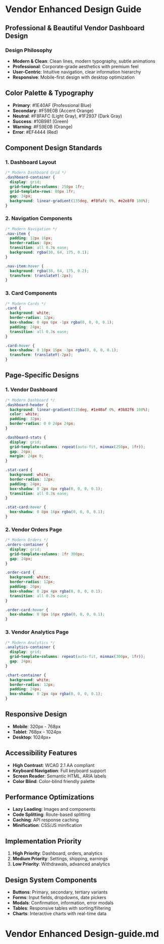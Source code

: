 # Vendor Enhanced Design Guide

## Professional & Beautiful Vendor Dashboard Design

### Design Philosophy
- **Modern & Clean**: Clean lines, modern typography, subtle animations
- **Professional**: Corporate-grade aesthetics with premium feel
- **User-Centric**: Intuitive navigation, clear information hierarchy
- **Responsive**: Mobile-first design with desktop optimization

## Color Palette & Typography
- **Primary**: #1E40AF (Professional Blue)
- **Secondary**: #F59E0B (Accent Orange)
- **Neutral**: #F8FAFC (Light Gray), #1F2937 (Dark Gray)
- **Success**: #10B981 (Green)
- **Warning**: #F59E0B (Orange)
- **Error**: #EF4444 (Red)

## Component Design Standards

### 1. Dashboard Layout
```css
/* Modern Dashboard Grid */
.dashboard-container {
  display: grid;
  grid-template-columns: 250px 1fr;
  grid-template-rows: 80px 1fr;
  gap: 24px;
  background: linear-gradient(135deg, #f8fafc 0%, #e2e8f0 100%);
}
```

### 2. Navigation Components
```css
/* Modern Navigation */
.nav-item {
  padding: 12px 16px;
  border-radius: 8px;
  transition: all 0.3s ease;
  background: rgba(30, 64, 175, 0.1);
}

.nav-item:hover {
  background: rgba(30, 64, 175, 0.2);
  transform: translateY(-2px);
}
```

### 3. Card Components
```css
/* Modern Cards */
.card {
  background: white;
  border-radius: 12px;
  box-shadow: 0 4px 6px -1px rgba(0, 0, 0, 0.1);
  padding: 24px;
  transition: all 0.3s ease;
}

.card:hover {
  box-shadow: 0 10px 15px -3px rgba(0, 0, 0, 0.1);
  transform: translateY(-2px);
}
```

## Page-Specific Designs

### 1. Vendor Dashboard
```css
/* Modern Dashboard */
.dashboard-header {
  background: linear-gradient(135deg, #1e40af 0%, #3b82f6 100%);
  color: white;
  padding: 32px;
  border-radius: 0 0 24px 24px;
}

.dashboard-stats {
  display: grid;
  grid-template-columns: repeat(auto-fit, minmax(250px, 1fr));
  gap: 24px;
  margin: 24px 0;
}

.stat-card {
  background: white;
  border-radius: 12px;
  padding: 24px;
  box-shadow: 0 2px 4px rgba(0, 0, 0, 0.1);
  transition: all 0.3s ease;
}

.stat-card:hover {
  box-shadow: 0 8px 16px rgba(0, 0, 0, 0.1);
}
```

### 2. Vendor Orders Page
```css
/* Modern Orders */
.orders-container {
  display: grid;
  grid-template-columns: 1fr 300px;
  gap: 24px;
}

.order-card {
  background: white;
  border-radius: 12px;
  padding: 20px;
  box-shadow: 0 2px 4px rgba(0, 0, 0, 0.1);
  transition: all 0.3s ease;
}

.order-card:hover {
  box-shadow: 0 8px 16px rgba(0, 0, 0, 0.1);
}
```

### 3. Vendor Analytics Page
```css
/* Modern Analytics */
.analytics-container {
  display: grid;
  grid-template-columns: repeat(auto-fit, minmax(300px, 1fr));
  gap: 24px;
}

.chart-container {
  background: white;
  border-radius: 12px;
  padding: 24px;
  box-shadow: 0 2px 4px rgba(0, 0, 0, 0.1);
}
```

## Responsive Design
- **Mobile**: 320px - 768px
- **Tablet**: 768px - 1024px
- **Desktop**: 1024px+

## Accessibility Features
- **High Contrast**: WCAG 2.1 AA compliant
- **Keyboard Navigation**: Full keyboard support
- **Screen Reader**: Semantic HTML, ARIA labels
- **Color Blind**: Color-blind friendly palette

## Performance Optimizations
- **Lazy Loading**: Images and components
- **Code Splitting**: Route-based splitting
- **Caching**: API response caching
- **Minification**: CSS/JS minification

## Implementation Priority
1. **High Priority**: Dashboard, orders, analytics
2. **Medium Priority**: Settings, shipping, earnings
3. **Low Priority**: Withdrawals, advanced analytics

## Design System Components
- **Buttons**: Primary, secondary, tertiary variants
- **Forms**: Input fields, dropdowns, date pickers
- **Modals**: Confirmation, information, error modals
- **Tables**: Responsive tables with sorting/filtering
- **Charts**: Interactive charts with real-time data
# Vendor Enhanced Design-guide.md
